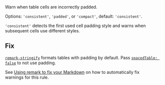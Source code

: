Warn when table cells are incorrectly padded.

Options: `'consistent'`, `'padded'`, or `'compact'`, default: `'consistent'`.

`'consistent'` detects the first used cell padding style and warns when
subsequent cells use different styles.

## Fix

[`remark-stringify`](https://github.com/remarkjs/remark/tree/master/packages/remark-stringify)
formats tables with padding by default.
Pass
[`spacedTable: false`](https://github.com/remarkjs/remark/tree/master/packages/remark-stringify#optionsspacedtable)
to not use padding.

See [Using remark to fix your Markdown](https://github.com/remarkjs/remark-lint#using-remark-to-fix-your-markdown)
on how to automatically fix warnings for this rule.